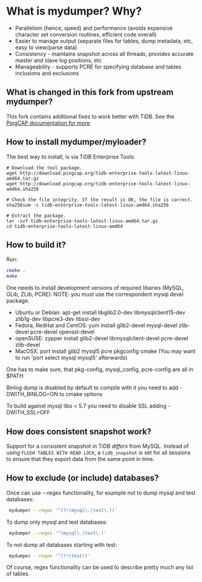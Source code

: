 # What is mydumper? Why?

* Parallelism (hence, speed) and performance (avoids expensive character set conversion routines, efficient code overall)
* Easier to manage output (separate files for tables, dump metadata, etc, easy to view/parse data)
* Consistency - maintains snapshot across all threads, provides accurate master and slave log positions, etc
* Manageability - supports PCRE for specifying database and tables inclusions and exclusions

## What is changed in this fork from upstream mydumper?

This fork contains additional fixes to work better with TiDB.  See the [PingCAP documentation for more](https://pingcap.com/docs/tools/mydumper/).

## How to install mydumper/myloader?

The best way to install, is via TiDB Enterprise Tools:

```
# Download the tool package.
wget http://download.pingcap.org/tidb-enterprise-tools-latest-linux-amd64.tar.gz
wget http://download.pingcap.org/tidb-enterprise-tools-latest-linux-amd64.sha256

# Check the file integrity. If the result is OK, the file is correct.
sha256sum -c tidb-enterprise-tools-latest-linux-amd64.sha256

# Extract the package.
tar -xzf tidb-enterprise-tools-latest-linux-amd64.tar.gz
cd tidb-enterprise-tools-latest-linux-amd64
```

## How to build it?

Run:

```bash
cmake .
make
```

One needs to install development versions of required libaries (MySQL, GLib, ZLib, PCRE):
NOTE: you must use the correspondent mysql devel package.

* Ubuntu or Debian: apt-get install libglib2.0-dev libmysqlclient15-dev zlib1g-dev libpcre3-dev libssl-dev
* Fedora, RedHat and CentOS: yum install glib2-devel mysql-devel zlib-devel pcre-devel openssl-devel
* openSUSE: zypper install glib2-devel libmysqlclient-devel pcre-devel zlib-devel
* MacOSX: port install glib2 mysql5 pcre pkgconfig cmake
 (You may want to run 'port select mysql mysql5' afterwards)

One has to make sure, that pkg-config, mysql_config, pcre-config are all in $PATH

Binlog dump is disabled by default to compile with it you need to add -DWITH_BINLOG=ON to cmake options

To build against mysql libs < 5.7 you need to disable SSL adding -DWITH_SSL=OFF

## How does consistent snapshot work?

Support for a consistent snapshot in TiDB *differs* from MySQL.  Instead of using `FLUSH TABLES WITH READ LOCK`, a `tidb_snapshot` is set for all sessions to ensure that they export data from the same point in time.

## How to exclude (or include) databases?

Once can use --regex functionality, for example not to dump mysql and test databases:

```bash
 mydumper --regex '^(?!(mysql\.|test\.))'
```

To dump only mysql and test databases:

```bash
 mydumper --regex '^(mysql\.|test\.)'
```

To not dump all databases starting with test:

```bash
 mydumper --regex '^(?!(test))'
```

Of course, regex functionality can be used to describe pretty much any list of tables.


